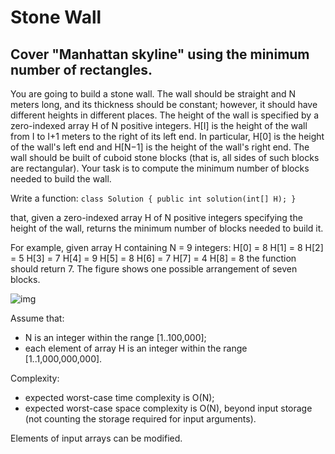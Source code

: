 # Stone Wall
## Cover "Manhattan skyline" using the minimum number of rectangles.

You are going to build a stone wall. The wall should be straight and N meters long, and its thickness should be constant; however, it should have different heights in different places. The height of the wall is specified by a zero-indexed array H of N positive integers. H[I] is the height of the wall from I to I+1 meters to the right of its left end. In particular, H[0] is the height of the wall's left end and H[N−1] is the height of the wall's right end.
The wall should be built of cuboid stone blocks (that is, all sides of such blocks are rectangular). Your task is to compute the minimum number of blocks needed to build the wall.

Write a function:
```class Solution { public int solution(int[] H); }```

that, given a zero-indexed array H of N positive integers specifying the height of the wall, returns the minimum number of blocks needed to build it.

For example, given array H containing N = 9 integers:
H[0] = 8 H[1] = 8 H[2] = 5 H[3] = 7 H[4] = 9 H[5] = 8 H[6] = 7 H[7] = 4 H[8] = 8
the function should return 7. The figure shows one possible arrangement of seven blocks.

![img](https://github.com/marshmallowoverlord/CodingPractice/blob/master/Codility/07_StacksAndQueues/StoneWall/stonewall.png)

Assume that:
* N is an integer within the range [1..100,000];
* each element of array H is an integer within the range [1..1,000,000,000].

Complexity:
* expected worst-case time complexity is O(N);
* expected worst-case space complexity is O(N), beyond input storage (not counting the storage required for input arguments).

Elements of input arrays can be modified.
